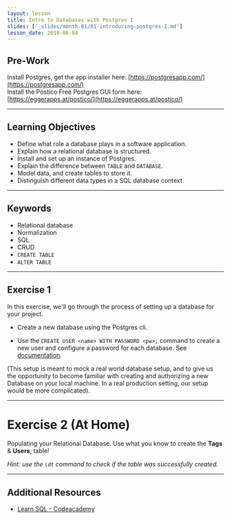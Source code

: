 ```yaml
---
layout: lesson
title: Intro to Databases with Postgres I
slides: ['_slides/month-01/01-introducing-postgres-I.md']
lesson_date: 2019-06-04
---
```


## Pre-Work

Install Postgres, get the app installer here: [https://postgresapp.com/](https://postgresapp.com/) <br/>
Install the Postico Free Postgres GUI form here: [https://eggerapps.at/postico/](https://eggerapps.at/postico/) <br/>

---

## Learning Objectives

- Define what role a database plays in a software application.
- Explain how a relational database is structured.
- Install and set up an instance of Postgres.
- Explain the difference between `TABLE` and `DATABASE`.
- Model data, and create tables to store it.
- Distinguish different data types in a SQL database context.

---

## Keywords

- Relational database
- Normalization
- SQL
- CRUD
- `CREATE TABLE`
- `ALTER TABLE`

---

## Exercise 1

In this exercise, we'll go through the process of setting up a database for your project.

- Create a new database using the Postgres cli.

- Use the `CREATE USER <name> WITH PASSWORD <pw>;` command to create a new user and configure a password for each database.
  See [documentation](https://www.Postgres.org/docs/9.6/static/sql-createuser.html).

(This setup is meant to mock a real world database setup, and to give us the opportunity to become familiar with
creating and authorizing a new Database on your local machine. In a real production setting, our setup would be more complicated).

---

# Exercise 2 (At Home)

Populating your Relational Database.
Use what you know to create the **Tags** & **Users**, table!

_Hint: use the `\dt` command to check if the table was successfully created._

---

## Additional Resources

- [Learn SQL - Codeacademy](https://www.codecademy.com/learn/learn-sql)

